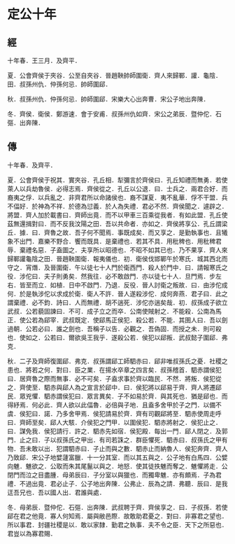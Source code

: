 # 定公十年
## 經

十年春．王三月．及齊平．

夏．公會齊侯于夾谷．公至自夾谷．晉趙鞅帥師圍衛．齊人來歸鄆．讙．龜陰．田．叔孫州仇．仲孫何忌．帥師圍郈．

秋．叔孫州仇．仲孫何忌．帥師圍郈．宋樂大心出奔曹．宋公子地出奔陳．

冬．齊侯．衛侯．鄭游速．會于安甫．叔孫州仇如齊．宋公之弟辰．暨仲佗．石彄．出奔陳．

## 傳

十年春．及齊平．

夏．公會齊侯于祝其．實夾谷．孔丘相．犁彌言於齊侯曰．孔丘知禮而無勇．若使萊人以兵劫魯侯．必得志焉．齊侯從之．孔丘以公退．曰．士兵之．兩君合好．而裔夷之俘．以兵亂之．非齊君所以命諸侯也．裔不謀夏．夷不亂華．俘不干盟．兵不偪好．於神為不祥．於德為愆義．於人為失禮．君必不然．齊侯聞之．遽辟之．將盟．齊人加於載書曰．齊師出竟．而不以甲車三百乘從我者．有如此盟．孔丘使茲無還揖對曰．而不反我汶陽之田．吾以共命者．亦如之．齊侯將享公．孔丘謂梁丘．據．曰．齊魯之故．吾子何不聞焉．事既成矣．而又享之．是勤執事也．且犧象不出門．嘉樂不野合．饗而既具．是棄禮也．若其不具．用秕稗也．用秕稗君辱．棄禮名惡．子盍圖之．夫享所以昭德也．不昭不如其已也．乃不果享．齊人來歸鄆讙龜陰之田．晉趙鞅圍衛．報夷儀也．初．衛侯伐邯鄲午於寒氏．城其西北而守之．宵熸．及晉圍衛．午以徒七十人門於衛西門．殺人於門中．曰．請報寒氏之役．涉佗曰．夫子則勇矣．然我往．必不敢啟門．亦以徒七十人．旦門焉．步左右．皆至而立．如植．日中不啟門．乃退．反役．晉人討衛之叛故．曰．由涉佗成何．於是執涉佗以求成於衛．衛人不許．晉人遂殺涉佗．成何奔燕．君子曰．此之謂棄禮．必不鈞．詩曰．人而無禮．胡不遄死．涉佗亦遄矣哉．初．叔孫成子欲立武叔．公若藐固諫曰．不可．成子立之而卒．公南使賊射之．不能殺．公南為馬正．使公若為郈宰．武叔既定．使郈馬正侯犯．殺公若．不能．其圉人曰．吾以劍過朝．公若必曰．誰之劍也．吾稱子以告．必觀之．吾偽固．而授之未．則可殺也．使如之．公若曰．爾欲吳王我乎．遂殺公若．侯犯以郈叛．武叔懿子圍郈．弗 克．

秋．二子及齊師復圍郈．弗克．叔孫謂郈工師駟赤曰．郈非唯叔孫氏之憂．社稷之患也．將若之何．對曰．臣之業．在揚水卒章之四言矣．叔孫稽首．駟赤謂侯犯曰．居齊魯之際而無事．必不可矣．子盍求事於齊以臨民．不然．將叛．侯犯從之．齊使至．駟赤與郈人為之宣言於郈中．曰．侯犯將以郈易于齊．齊人將遷郈民．眾兇懼．駟赤謂侯犯曰．眾言異矣．子不如易於齊．與其死也．猶是郈也．而得紓焉．何必此．齊人欲以此偪魯．必倍與子地．且盍多舍甲於子之門．以備不虞．侯犯曰．諾．乃多舍甲焉．侯犯請易於齊．齊有司觀郈將至．駟赤使周走呼曰．齊師至矣．郈人大駭．介侯犯之門甲．以圍侯犯．駟赤將射之．侯犯止之．曰．謀免我．侯犯請行．許之．駟赤先如宿．侯犯殿．每出一門．郈人閉之．及郭門．止之曰．子以叔孫氏之甲出．有司若誅之．群臣懼死．駟赤曰．叔孫氏之甲有物．吾未敢以出．犯謂駟赤曰．子止而與之數．駟赤止而納魯人．侯犯奔齊．齊人乃致郈．宋公子地嬖蘧富臘．十一分其室．而以其五與之．公子地有白馬四．公嬖向魋．魋欲之．公取而朱其尾鬣以與之．地怒．使其徒抶魋而奪之．魋懼將走．公閉門而泣之目盡腫．母弟辰曰．子分室以與獵也．而獨卑魋．亦有頗焉．子為君禮．不過出竟．君必止子．公子地出奔陳．公弗止．辰為之請．弗聽．辰曰．是我迋吾兄也．吾以國人出．君誰與處．

冬．母弟辰．暨仲佗．石彄．出奔陳．武叔聘于齊．齊侯享之．曰．子叔孫．若使郈在君之他竟．寡人何知焉．屬與敝邑際．故敢助君憂之．對曰．非寡君之望也．所以事君．封疆社稷是以．敢以家隸．勤君之執事．夫不令之臣．天下之所惡也．君豈以為寡君賜．

